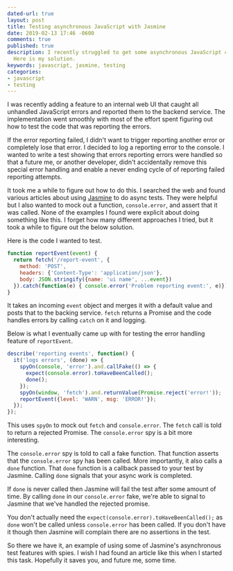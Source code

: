 ```yaml
---
dated-url: true
layout: post
title: Testing asynchronous JavaScript with Jasmine
date: 2019-02-13 17:46 -0600
comments: true
published: true
description: I recently struggled to get some asynchronous JavaScript code under test.
  Here is my solution.
keywords: javascript, jasmine, testing
categories:
- javascript
- testing
---
```


I was recently adding a feature to an internal web UI that caught all unhandled JavaScript errors and reported them to the backend service. The implementation went smoothly with most of the effort spent figuring out how to test the code that was reporting the errors.

If the error reporting failed, I didn't want to trigger reporting another error or completely lose that error. I decided to log a reporting error to the console. I wanted to write a test showing that errors reporting errors were handled so that a future me, or another developer, didn't accidentally remove this special error handling and enable a never ending cycle of of reporting failed reporting attempts.

It took me a while to figure out how to do this. I searched the web and found various articles about using [Jasmine](https://jasmine.github.io/) to do async tests. They were helpful but I also wanted to mock out a function, `console.error`, and assert that it was called. None of the examples I found were explicit about doing something like this. I forget how many different approaches I tried, but it took a while to figure out the below solution.

Here is the code I wanted to test.

```javascript
function reportEvent(event) {
  return fetch('/report-event', {
    method: 'POST',
    headers: {'Content-Type': 'application/json'},
    body: JSON.stringify({name: 'ui name', ...event})
  }).catch(function(e) { console.error('Problem reporting event:', e)});
}
```

It takes an incoming `event` object and merges it with a default value and posts that to the backing service. `fetch` returns a Promise and the code handles errors by calling `catch` on it and logging.

Below is what I eventually came up with for testing the error handling feature of `reportEvent`.

```javascript
describe('reporting events', function() {
  it('logs errors', (done) => {
    spyOn(console, 'error').and.callFake(() => {
      expect(console.error).toHaveBeenCalled();
      done();
    });
    spyOn(window, 'fetch').and.returnValue(Promise.reject('error!'));
    reportEvent({level: 'WARN', msg: 'ERROR!'});
  });
});
```

This uses `spyOn` to mock out `fetch` and `console.error`. The `fetch` call is told to return a rejected Promise. The `console.error` spy is a bit more interesting.

The `console.error` spy is told to call a fake function. That function asserts that the `console.error` spy has been called. More importantly, it also calls a `done` function. That `done` function is a callback passed to your test by Jasmine. Calling `done` signals that your async work is completed.

If `done` is never called then Jasmine will fail the test after some amount of time. By calling `done` in our `console.error` fake, we're able to signal to Jasmine that we've handled the rejected promise.

You don't actually need the `expect(console.error).toHaveBeenCalled();` as `done` won't be called unless `console.error` has been called. If you don't have it though then Jasmine will complain there are no assertions in the test.

So there we have it, an example of using some of Jasmine's asynchronous test features with spies. I wish I had found an article like this when I started this task. Hopefully it saves you, and future me, some time.
